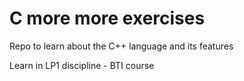 # C more more exercises
 Repo to learn about the C++ language and its features

Learn in LP1 discipline - BTI course 
